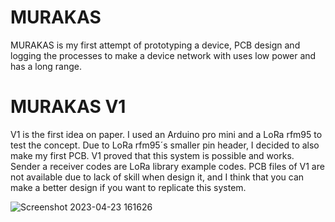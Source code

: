 # MURAKAS
MURAKAS is my first attempt of prototyping a device,  PCB design and logging the processes to make a device network with uses low power and has a long range.

# MURAKAS V1
V1 is the first idea on paper. I used an Arduino pro mini and a LoRa rfm95 to test the concept. Due to LoRa rfm95´s smaller pin header, I decided to also make my first PCB.
V1 proved that this system is possible and works.
Sender a receiver codes are LoRa library example codes.
PCB files of V1 are not available due to lack of skill when design it, and I think that you can make a better design if you want to replicate this system.

![Screenshot 2023-04-23 161626](https://user-images.githubusercontent.com/124153477/233841961-c82d1281-6863-4b54-8369-5c0fcf2402c9.png)
